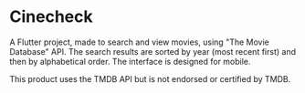 # Cinecheck

A Flutter project, made to search and view movies, using "The Movie Database" API. The search results are sorted by year (most recent first) and then by alphabetical order. The interface is designed for mobile.

This product uses the TMDB API but is not endorsed or certified by TMDB.